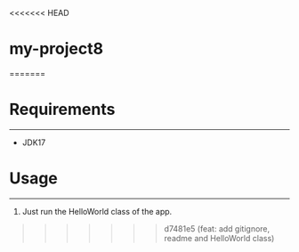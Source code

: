 <<<<<<< HEAD
# my-project8
=======
# **Requirements**


---

- JDK17

# **Usage**

---

1. Just run the HelloWorld class of the app.
>>>>>>> d7481e5 (feat: add gitignore, readme and HelloWorld class)
